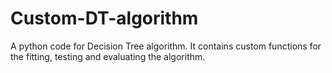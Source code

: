 # Custom-DT-algorithm
A python code for Decision Tree algorithm. It contains custom functions for the fitting, testing and evaluating the algorithm. 
